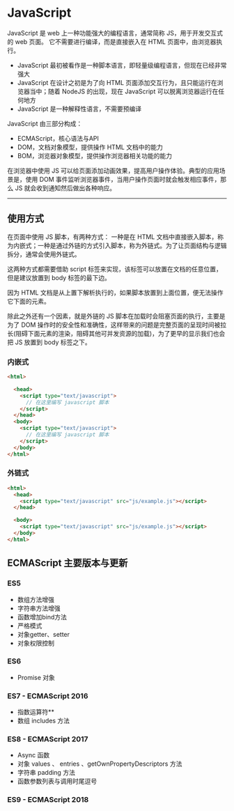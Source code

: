 # JavaScript

JavaScript 是 web 上一种功能强大的编程语言，通常简称 JS，用于开发交互式的 web 页面。
它不需要进行编译，而是直接嵌入在 HTML 页面中，由浏览器执行。

- JavaScript 最初被看作是一种脚本语言，即轻量级编程语言，但现在已经非常强大
- JavaScript 在设计之初是为了向 HTML 页面添加交互行为，且只能运行在浏览器当中；随着 NodeJS 的出现，现在 JavaScript 可以脱离浏览器运行在任何地方
- JavaScript 是一种解释性语言，不需要预编译

JavaScript 由三部分构成：

- ECMAScript，核心语法与API
- DOM，文档对象模型，提供操作 HTML 文档中的能力
- BOM，浏览器对象模型，提供操作浏览器相关功能的能力

在浏览器中使用 JS 可以给页面添加动画效果，提高用户操作体验。典型的应用场景是，使用 DOM 事件监听浏览器事件，当用户操作页面时就会触发相应事件，那么 JS 就会收到通知然后做出各种响应。

- - -

## 使用方式

在页面中使用 JS 脚本，有两种方式：
一种是在 HTML 文档中直接嵌入脚本，称为内嵌式；一种是通过外链的方式引入脚本，称为外链式。为了让页面结构与逻辑拆分，通常会使用外链式。<br />

这两种方式都需要借助 script 标签来实现，该标签可以放置在文档的任意位置，但是建议放置到 body 标签的最下边。<br />

因为 HTML 文档是从上置下解析执行的，如果脚本放置到上面位置，便无法操作它下面的元素。<br />

除此之外还有一个因素，就是外链的 JS 脚本在加载时会阻塞页面的执行，主要是为了 DOM 操作时的安全性和准确性，这样带来的问题是完整页面的呈现时间被拉长(阻碍下面元素的渲染，阻碍其他可并发资源的加载)，为了更早的显示我们也会把 JS 放置到 body 标签之下。

### **内嵌式**

```html
<html>

  <head>
    <script type="text/javascript">
      // 在这里编写 javascript 脚本
    </script>
  </head>
  <body>
    <script type="text/javascript">
      // 在这里编写 javascript 脚本
    </script>
  </body>
</html>
```

### **外链式**

```html
<html>
  <head>
    <script type="text/javascript" src="js/example.js"></script>
  </head>

  <body>
    <script type="text/javascript" src="js/example.js"></script>
  </body>
</html>
```

## ECMAScript 主要版本与更新

### ES5

- 数组方法增强
- 字符串方法增强
- 函数增加bind方法
- 严格模式
- 对象getter、setter
- 对象权限控制

### ES6

- Promise 对象

### ES7 - ECMAScript 2016

- 指数运算符**
- 数组 includes 方法

### ES8 - ECMAScript 2017

- Async 函数
- 对象 values 、 entries 、getOwnPropertyDescriptors 方法
- 字符串 padding 方法
- 函数参数列表与调用时尾逗号

### ES9 - ECMAScript 2018